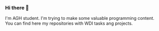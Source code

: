 ### Hi there 👋

I'm AGH student.
I'm trying to make some valuable programming content.
You can find here my repositories with WDI tasks ang projects.
